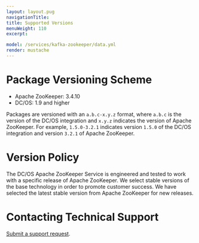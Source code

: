 ```yaml
---
layout: layout.pug
navigationTitle: 
title: Supported Versions
menuWeight: 110
excerpt:

model: /services/kafka-zookeeper/data.yml
render: mustache
---
```


<!-- Imported from git@github.com:mesosphere/dcos-zookeeper.git:update-docs -->

<a name="package-versioning-scheme"></a>
# Package Versioning Scheme

- Apache ZooKeeper: 3.4.10
- DC/OS: 1.9 and higher

Packages are versioned with an `a.b.c-x.y.z` format, where `a.b.c` is the version of the DC/OS integration and `x.y.z` indicates the version of Apache ZooKeeper. For example, `1.5.0-3.2.1` indicates version `1.5.0` of the DC/OS integration and version `3.2.1` of Apache ZooKeeper.

<a name="version-policy"></a>
# Version Policy

The DC/OS Apache ZooKeeper Service is engineered and tested to work with a specific release of Apache ZooKeeper. We select stable versions of the base technology in order to promote customer success. We have selected the latest stable version from Apache ZooKeeper for new releases.

<a name="contacting-technical-support"></a>
# Contacting Technical Support

[Submit a support request](https://support.mesosphere.com/hc/en-us/requests/new).
